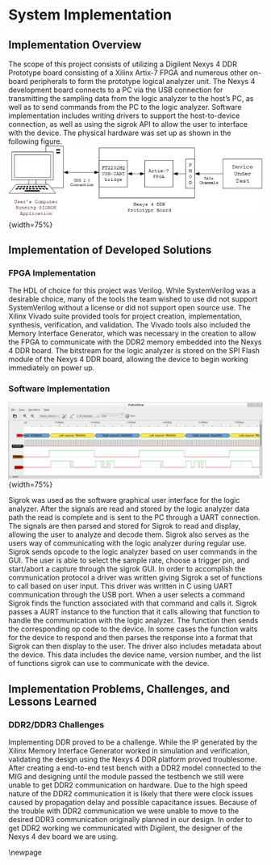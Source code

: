 # System Implementation #

## Implementation Overview ##
<!-- [This chapter describes your implementation scope, used platform and language, dependent hardware/software, and implementation dependencies.] -->
The scope of this project consists of utilizing a Digilent Nexys 4 DDR Prototype board consisting of a Xilinx Artix-7 FPGA and numerous other on-board peripherals to form the prototype logical analyzer unit. The Nexys 4 development board connects to a PC via the USB connection for transmitting the sampling data from the logic analyzer to the host’s PC, as well as to send commands from the PC to the logic analyzer. Software implementation includes writing drivers to support the host-to-device connection, as well as using the sigrok API to allow the user to interface with the device. The physical hardware was set up as shown in the following figure.
![Physical design of the Logic Analyzer project](images/physical_system.png){width=75%}

## Implementation of Developed Solutions ##
<!-- [Present the detailed solutions, such as techniques, methods, algorithms, etc.]  -->
### FPGA Implementation ###
The HDL of choice for this project was Verilog. While SystemVerilog was a desirable choice, many of the tools the team wished to use did not support SystemVerilog without a license or did not support open source use. The Xilinx Vivado suite provided tools for project creation, implementation, synthesis, verification, and validation. The Vivado tools also included the Memory Interface Generator, which was necessary in the creation to allow the FPGA to communicate with the DDR2 memory embedded into the Nexys 4 DDR board. The bitstream for the logic analyzer is stored on the SPI Flash module of the Nexys 4 DDR board, allowing the device to begin working immediately on power up.
### Software Implementation ###
![I2S Stereo signal waveform displayed and decoded using Sigrok Pulseview](images/i2s-decode.png){width=75%}

Sigrok was used as the software graphical user interface for the logic analyzer. After the signals are read and stored by the logic analyzer data path the read is complete and is sent to the PC through a UART connection. The signals are then parsed and stored for Sigrok to read and display, allowing the user to analyze and decode them. Sigrok also serves as the users way of communicating with the logic analyzer during regular use. Sigrok sends opcode to the logic analyzer based on user commands in the GUI. The user is able to select the sample rate, choose a trigger pin, and start/abort a capture through the sigrok GUI.
In order to accomplish the communication protocol a driver was written giving Sigrok a set of functions to call based on user input. This driver was written in C using UART communication through the USB port. When a user selects a command Sigrok finds the function associated with that command and calls it. Sigrok passes a AURT instance to the function that it calls allowing that function to handle the communication with the logic analyzer. The function then sends the corresponding op code to the device. In some cases the function waits for the device to respond and then parses the response into a format that Sigrok can then display to the user.
The driver also includes metadata about the device. This data includes the device name, version number, and the list of functions sigrok can use to communicate with the device.

## Implementation Problems, Challenges, and Lessons Learned ##
<!-- [High light the major implementation problems and challenges. It also summarizes the implementation lessons learned.] -->
### DDR2/DDR3 Challenges ###
Implementing DDR proved to be a challenge. While the IP generated by the Xilinx Memory Interface Generator worked in simulation and verification, validating the design using the Nexys 4 DDR platform proved troublesome. After creating a end-to-end test bench with a DDR2 model connected to the MIG and designing until the module passed the testbench we still were unable to get DDR2 communication on hardware. Due to the high speed nature of the DDR2 communication it is likely that there were clock issues caused by propagation delay and possible capacitance issues.
Because of the trouble with DDR2 communication we were unable to move to the desired DDR3 communication originally planned in our design. In order to get DDR2 working we communicated with Digilent, the designer of the Nexys 4 dev board we are using.

\newpage